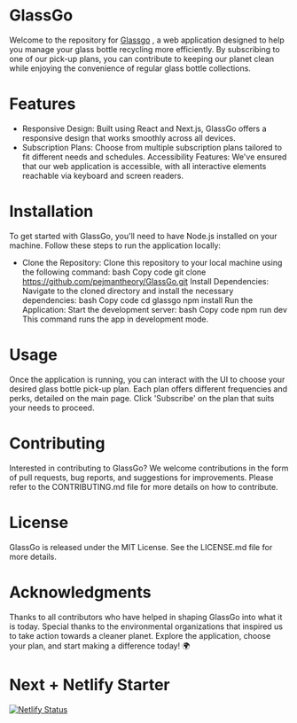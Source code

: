 # GlassGo
Welcome to the repository for [Glassgo](https://glassgo.io)
, a web application designed to help you manage your glass bottle recycling more efficiently. By subscribing to one of our pick-up plans, you can contribute to keeping our planet clean while enjoying the convenience of regular glass bottle collections.

# Features
* Responsive Design: Built using React and Next.js, GlassGo offers a responsive design that works smoothly across all devices.
* Subscription Plans: Choose from multiple subscription plans tailored to fit different needs and schedules.
Accessibility Features: We've ensured that our web application is accessible, with all interactive elements reachable via keyboard and screen readers.
# Installation
To get started with GlassGo, you'll need to have Node.js installed on your machine. Follow these steps to run the application locally:

* Clone the Repository: Clone this repository to your local machine using the following command:
bash
Copy code
git clone https://github.com/pejmantheory/GlassGo.git
Install Dependencies: Navigate to the cloned directory and install the necessary dependencies:
bash
Copy code
cd glassgo
npm install
Run the Application: Start the development server:
bash
Copy code
npm run dev
This command runs the app in development mode.
# Usage
Once the application is running, you can interact with the UI to choose your desired glass bottle pick-up plan. Each plan offers different frequencies and perks, detailed on the main page. Click 'Subscribe' on the plan that suits your needs to proceed.

# Contributing
Interested in contributing to GlassGo? We welcome contributions in the form of pull requests, bug reports, and suggestions for improvements. Please refer to the CONTRIBUTING.md file for more details on how to contribute.

# License
GlassGo is released under the MIT License. See the LICENSE.md file for more details.

# Acknowledgments
Thanks to all contributors who have helped in shaping GlassGo into what it is today.
Special thanks to the environmental organizations that inspired us to take action towards a cleaner planet.
Explore the application, choose your plan, and start making a difference today! 🌍

# Next + Netlify Starter

[![Netlify Status](https://api.netlify.com/api/v1/badges/46648482-644c-4c80-bafb-872057e51b6b/deploy-status)](https://app.netlify.com/sites/next-dev-starter/deploys)
